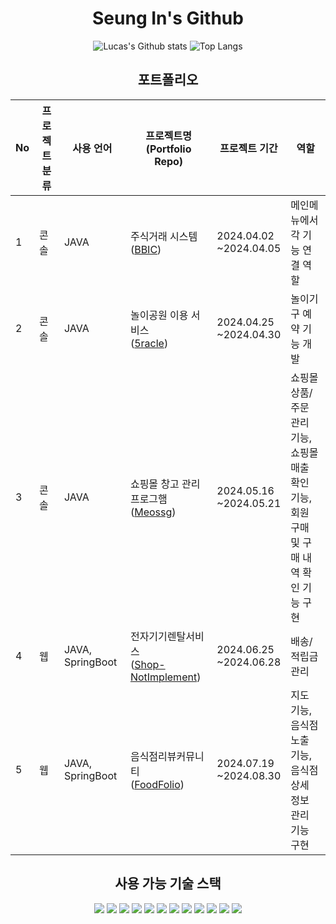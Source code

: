 <div align="center">

<h1>Seung In's Github</h1>

![Lucas's Github stats](https://github-readme-stats.vercel.app/api?username=Lucas-Choi-17&theme=vision-friendly-dark&show_icons=true) ![Top Langs](https://github-readme-stats.vercel.app/api/top-langs/?username=Lucas-Choi-17&layout=compact)

</div>

<div align="center">
<h2>포트폴리오</h2>

|No|프로젝트 분류|사용 언어|프로젝트명(Portfolio Repo)|프로젝트 기간|역할|
|----|----|----|----|----|----|
|1|콘솔|JAVA|주식거래 시스템<br>([BBIC](https://github.com/Lucas-Choi-17/OOP-BBIC))|2024.04.02<br>~2024.04.05|메인메뉴에서 각 기능 연결 역할|
|2|콘솔|JAVA|놀이공원 이용 서비스<br>([5racle](https://github.com/Lucas-Choi-17/JD-5racle))|2024.04.25<br>~2024.04.30|놀이기구 예약 기능 개발|
|3|콘솔|JAVA|쇼핑몰 창고 관리 프로그햄<br>([Meossg](https://github.com/Lucas-Choi-17/wms-meossg))|2024.05.16<br>~2024.05.21|쇼핑몰 상품/주문 관리 기능,<br> 쇼핑몰 매출 확인 기능,<br> 회원 구매 및 구매 내역 확인 기능 구현|
|4|웹|JAVA, SpringBoot|전자기기렌탈서비스<br>([Shop-NotImplement](https://github.com/Lucas-Choi-17/shop-notImplement/tree/main))|2024.06.25<br>~2024.06.28|배송/적립금 관리|
|5|웹|JAVA, SpringBoot|음식점리뷰커뮤니티<br>([FoodFolio](https://github.com/Lucas-Choi-17/final-whiskey))|2024.07.19<br>~2024.08.30|지도 기능,<br>음식점 노출 기능,<br>음식점 상세 정보 관리 기능 구현|

</div>

<div align="center">
<h2>사용 가능 기술 스택</h2>

<img src="https://img.shields.io/badge/java-007396?style=for-the-badge&logo=java&logoColor=white">
<img src="https://img.shields.io/badge/c++-00599C?style=for-the-badge&logo=c%2B%2B&logoColor=white">
<img src="https://img.shields.io/badge/html5-E34F26?style=for-the-badge&logo=html5&logoColor=white">
<img src="https://img.shields.io/badge/css-1572B6?style=for-the-badge&logo=css3&logoColor=white">
<img src="https://img.shields.io/badge/javascript-F7DF1E?style=for-the-badge&logo=javascript&logoColor=black">
<img src="https://img.shields.io/badge/jquery-0769AD?style=for-the-badge&logo=jquery&logoColor=white">
<img src="https://img.shields.io/badge/mysql-4479A1?style=for-the-badge&logo=mysql&logoColor=white">
<img src="https://img.shields.io/badge/spring-6DB33F?style=for-the-badge&logo=spring&logoColor=white">
<img src="https://img.shields.io/badge/springboot-6DB33F?style=for-the-badge&logo=springboot&logoColor=white">
<img src="https://img.shields.io/badge/linux-FCC624?style=for-the-badge&logo=linux&logoColor=black">
<img src="https://img.shields.io/badge/github-181717?style=for-the-badge&logo=github&logoColor=white">
<img src="https://img.shields.io/badge/git-F05032?style=for-the-badge&logo=git&logoColor=white">
</div>
